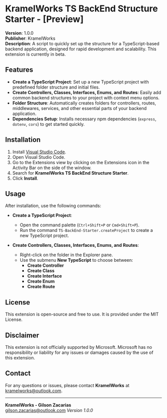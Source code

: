 # KramelWorks TS BackEnd Structure Starter - [Preview]

**Version**: 1.0.0  
**Publisher**: KramelWorks  
**Description**: A script to quickly set up the structure for a TypeScript-based backend application, designed for rapid development and scalability. This extension is currently in beta.

## Features

- **Create a TypeScript Project**: Set up a new TypeScript project with predefined folder structure and initial files.
- **Create Controllers, Classes, Interfaces, Enums, and Routes**: Easily add common backend structures to your project with context menu options.
- **Folder Structure**: Automatically creates folders for controllers, routes, middlewares, services, and other essential parts of your backend application.
- **Dependencies Setup**: Installs necessary npm dependencies (`express`, `dotenv`, `cors`) to get started quickly.

## Installation

1. Install [Visual Studio Code](https://code.visualstudio.com/).
2. Open Visual Studio Code.
3. Go to the Extensions view by clicking on the Extensions icon in the Activity Bar on the side of the window.
4. Search for **KramelWorks TS BackEnd Structure Starter**.
5. Click **Install**.

## Usage

After installation, use the following commands:

- **Create a TypeScript Project**: 
  - Open the command palette (`Ctrl+Shift+P` or `Cmd+Shift+P`).
  - Run the command `TS-BackEnd-Starter.createProject` to create a new TypeScript project.
  
- **Create Controllers, Classes, Interfaces, Enums, and Routes**:
  - Right-click on the folder in the Explorer pane.
  - Use the submenu **New TypeScript** to choose between:
    - **Create Controller**
    - **Create Class**
    - **Create Interface**
    - **Create Enum**
    - **Create Route**

## License

This extension is open-source and free to use. It is provided under the MIT License.

## Disclaimer

This extension is not officially supported by Microsoft. Microsoft has no responsibility or liability for any issues or damages caused by the use of this extension.

## Contact

For any questions or issues, please contact **KramelWorks** at kramelworks@outlook.com.

---

**KramelWorks - Gilson Zacarias**  
gilson.zacarias@outlook.com
*Version 1.0.0*  
